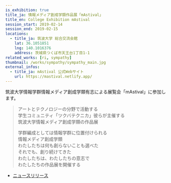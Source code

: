 ```yaml
---
is_exhibition: true
title_ja: 情報メディア創成学類作品展「mAstival」
title_en: College Exhibition mAstival
session_start: 2019-02-14
session_end: 2019-02-15
locations:
  - title_ja: 筑波大学 総合交流会館
    lat: 36.1051851
    lng: 140.1016376
    address: 茨城県つくば市天王台1丁目1-1
related_works: [ri, sympathy]
thumbnail: /works/sympathy/sympathy_main.jpg
external_infos:
  - title_ja: mAstival 公式Webサイト
    url: https://mastival.netlify.app/
---
```


筑波大学情報学群情報メディア創成学類有志による展覧会「mAstival」に参加します。

> アートとテクノロジーの分野で活動する<br>
> 学生コミュニティ「ツクバテクニカ」彼らが主催する<br>
> 筑波大学情報メディア創成学類の作品展
>
> 学群編成としては情報学群に位置付けられる<br>
> 情報メディア創成学類<br>
> わたしたちは何も創らないことも選べた<br>
> それでも、創り続けてきた<br>
> わたしたちは、わたしたちの意志で<br>
> わたしたちの作品展を開催する

- [ニュースリリース](/news/190201_mastival)
